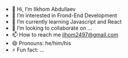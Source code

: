 - 👋 Hi, I’m Ilkhom Abdullaev
- 👀 I’m interested in Frond-End Development
- 🌱 I’m currently learning Javascript and React
- 💞️ I’m looking to collaborate on ...
- 📫 How to reach me ilhom2497@gmail.com
- 😄 Pronouns: he/him/his
- ⚡ Fun fact: ...

<!---
ilhom2497/ilhom2497 is a ✨ special ✨ repository because its `README.md` (this file) appears on your GitHub profile.
You can click the Preview link to take a look at your changes.
--->
